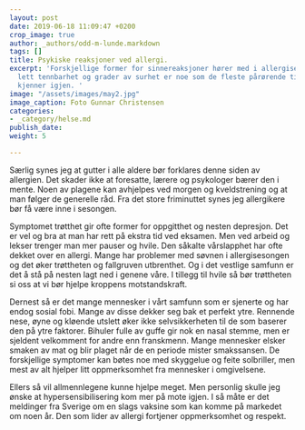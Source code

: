 ```yaml
---
layout: post
date: 2019-06-18 11:09:47 +0200
crop_image: true
author: _authors/odd-m-lunde.markdown
tags: []
title: Psykiske reaksjoner ved allergi.
excerpt: 'Forskjellige former for sinnereaksjoner hører med i allergisesongen. Irriterthet,
  lett tennbarhet og grader av surhet er noe som de fleste pårørende til allergikere
  kjenner igjen. '
image: "/assets/images/may2.jpg"
image_caption: Foto Gunnar Christensen
categories:
- _category/helse.md
publish_date: 
weight: 5

---
```


Særlig synes jeg at gutter i alle aldere bør forklares denne siden av allergien. Det skader ikke at foresatte, lærere og psykologer bærer den i mente. Noen av plagene kan avhjelpes ved morgen og kveldstrening og at man følger de generelle råd. Fra det store friminuttet synes jeg allergikere bør få være inne i sesongen.

Symptomet trøtthet gir ofte former for oppgitthet og nesten depresjon. Det er vel og bra at man har rett på ekstra tid ved eksamen. Men ved arbeid og lekser trenger man mer pauser og hvile. Den såkalte vårslapphet har ofte dekket over en allergi. Mange har problemer med søvnen i allergisesongen og det øker trøttheten og fallgruven utbrenthet. Og i det vestlige samfunn er det å stå på nesten lagt ned i genene våre. I tillegg til hvile så bør trøttheten si oss at vi bør hjelpe kroppens motstandskraft.

Dernest så er det mange mennesker i vårt samfunn som er sjenerte og har endog sosial fobi. Mange av disse dekker seg bak et perfekt ytre. Rennende nese, øyne og kløende utslett øker ikke selvsikkerheten til de som baserer den på ytre faktorer. Bihuler fulle av guffe gir nok en nasal stemme, men er sjeldent velkomment for andre enn franskmenn. Mange mennesker elsker smaken av mat og blir plaget når de en periode mister smakssansen. De forskjellige symptomer kan bøtes noe med skyggelue og feite solbriller, men mest av alt hjelper litt oppmerksomhet fra mennesker i omgivelsene.

Ellers så vil allmennlegene kunne hjelpe meget. Men personlig skulle jeg ønske at hypersensibilisering kom mer på mote igjen. I så måte er det meldinger fra Sverige om en slags vaksine som kan komme på markedet om noen år. Den som lider av allergi fortjener oppmerksomhet og respekt.